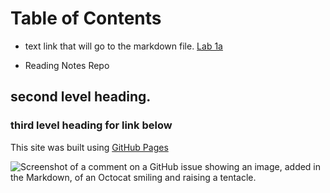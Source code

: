 # Table of Contents



- text     link that will go to the markdown file.
 [Lab 1a](lab-1a.md)




















- Reading Notes Repo

## second level heading.


### third level heading for link below

This site was built using [GitHub Pages](https://pages.github.com/)

![Screenshot of a comment on a GitHub issue showing an image, added in the Markdown, of an Octocat smiling and raising a tentacle.](https://myoctocat.com/assets/images/base-octocat.svg)

